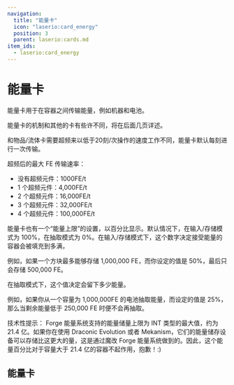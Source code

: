 ```yaml
---
navigation:
  title: "能量卡"
  icon: "laserio:card_energy"
  position: 3
  parent: laserio:cards.md
item_ids:
  - laserio:card_energy
---
```


# 能量卡

能量卡用于在容器之间传输能量，例如机器和电池。

能量卡的机制和其他的卡有些许不同，将在后面几页详述。

和物品/流体卡需要超频来以低于20刻/次操作的速度工作不同，能量卡默认每刻进行一次传输。

超频后的最大 FE 传输速率：

- 没有超频元件：1000FE/t
- 1 个超频元件：4,000FE/t
- 2 个超频元件：16,000FE/t
- 3 个超频元件：32,000FE/t
- 4 个超频元件：100,000FE/t

能量卡也有一个“能量上限”的设置，以百分比显示。默认情况下，在输入/存储模式为 100%，在抽取模式为 0%。在输入/存储模式下，这个数字决定接受能量的容器会被填充到多满， 

例如，如果一个方块最多能够存储 1,000,000 FE，而你设定的值是 50%，最后只会存储 500,000 FE。

在抽取模式下，这个值决定会留下多少能量。

例如，如果你从一个容量为 1,000,000FE 的电池抽取能量，而设定的值是 25%，那么当剩余能量低于 250,000 FE 时便不会再抽取。

技术性提示： Forge 能量系统支持的能量储量上限为 INT 类型的最大值，约为 21.4 亿。如果你在使用 Draconic Evolution 或者 Mekanism，它们的能量储存设备可以存储比这更大的量，这是通过魔改 Forge 能量系统做到的。因此，这个能量百分比对于容量大于 21.4 亿的容器不起作用，抱歉！:)

## 能量卡



<Recipe id="laserio:card_energy" />

